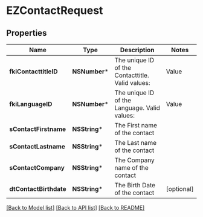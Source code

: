 # EZContactRequest

## Properties
Name | Type | Description | Notes
------------ | ------------- | ------------- | -------------
**fkiContacttitleID** | **NSNumber*** | The unique ID of the Contacttitle.  Valid values:  |Value|Description| |-|-| |1|Ms.| |2|Mr.| |4|(Blank)| |5|Me (For Notaries)| | 
**fkiLanguageID** | **NSNumber*** | The unique ID of the Language.  Valid values:  |Value|Description| |-|-| |1|French| |2|English| | 
**sContactFirstname** | **NSString*** | The First name of the contact | 
**sContactLastname** | **NSString*** | The Last name of the contact | 
**sContactCompany** | **NSString*** | The Company name of the contact | 
**dtContactBirthdate** | **NSString*** | The Birth Date of the contact | [optional] 

[[Back to Model list]](../README.md#documentation-for-models) [[Back to API list]](../README.md#documentation-for-api-endpoints) [[Back to README]](../README.md)


